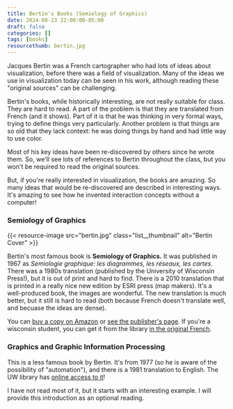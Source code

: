 ```yaml
---
title: Bertin's Books (Semiology of Graphics)
date: 2024-08-23 22:00:00-05:00
draft: false
categories: []
tags: [books]
resourcethumb: bertin.jpg
---
```


Jacques Bertin was a French cartographer who had lots of ideas about visualization, before there was a field of visualization. Many of the ideas we use in visualization today can be seen in his work, although reading these "original sources" can be challenging.

<!--more-->

Bertin's books, while historically interesting, are not really suitable for class. They are hard to read. A part of the problem is that they are translated from French (and it shows). Part of it is that he was thinking in very formal ways, trying to define things very particularly. Another problem is that things are so old that they lack context: he was doing things by hand and had little way to use color.

Most of his key ideas have been re-discovered by others since he wrote them. So, we'll see lots of references to Bertin throughout the class, but you won't be required to read the original sources.

But, if you're really interested in visualization, the books are amazing. So many ideas that would be re-discovered are described in interesting ways. It's amazing to see how he invented interaction concepts without a computer!

### Semiology of Graphics

{{< resource-image src="bertin.jpg" class="list__thumbnail" alt="Bertin Cover" >}}

Bertin's most famous book is **Semiology of Graphics.** It was published in 1967 as *Semiologie graphique: les diagrammes, les réseaux, les cartes*. There was a 1980s translation (published by the University of Wisconsin Press!), but it is out of print and hard to find. There is a 2010 translation that is printed in a really nice new edition by ESRI press (map makers). It's a well-produced book, the images are wonderful. The new translation is much better, but it still is hard to read (both because French doesn't translate well, and becuase the ideas are dense).

You can [buy a copy on Amazon](https://amzn.to/3lbtNo6) or [see the publisher's page](https://esripress.esri.com/display/index.cfm?fuseaction=display&websiteID=190). If you're a wisconsin student, you can get it from the library [in the original French](https://search.library.wisc.edu/catalog/999622450602121).

### Graphics and Graphic Information Processing

This is a less famous book by Bertin. It's from 1977 (so he is aware of the possibility of
"automation"), and there is a 1981 translation to English. 
The UW library has [online access to it](https://search.library.wisc.edu/catalog/9911077696102121)!

I have not read most of it, but it starts with an interesting example. I will provide this introduction as an optional reading.
